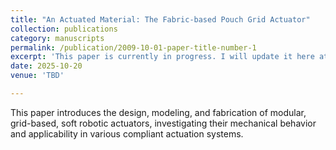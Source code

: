 ```yaml
---
title: "An Actuated Material: The Fabric-based Pouch Grid Actuator"
collection: publications
category: manuscripts
permalink: /publication/2009-10-01-paper-title-number-1
excerpt: 'This paper is currently in progress. I will update it here at a later date.'
date: 2025-10-20
venue: 'TBD'

---
```

 This paper introduces the design, modeling, and fabrication of modular, grid-based, soft robotic actuators, investigating their
 mechanical behavior and applicability in various compliant actuation systems.
